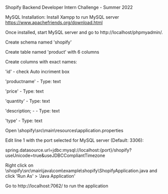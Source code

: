 Shopify Backend Developer Intern Challenge - Summer 2022

MySQL Installation: 
Install Xampp to run MySQL server
https://www.apachefriends.org/download.html

Once installed, start MySQL server and go to http://localhost/phpmyadmin/.

Create schema named 'shopify' 

Create table named 'product' with 6 columns

Create columns with exact names:

'id' - check Auto incriment box

'productname' - Type: text

'price' - Type: text

'quantity' - Type: text

'description; - - Type: text

'type' - Type: text

Open \shopify\src\main\resources\application.properties

Edit line 1 with the port selected for MySQL server (Default: 3306):

spring.datasource.url=jdbc:mysql://localhost:{port}/shopify?useUnicode=true&useJDBCCompliantTimezone

Right click on \shopify\src\main\java\com\example\shopify\ShopifyApplication.java and click 'Run As' > 'Java Application'

Go to http://localhost:7062/ to run the application
